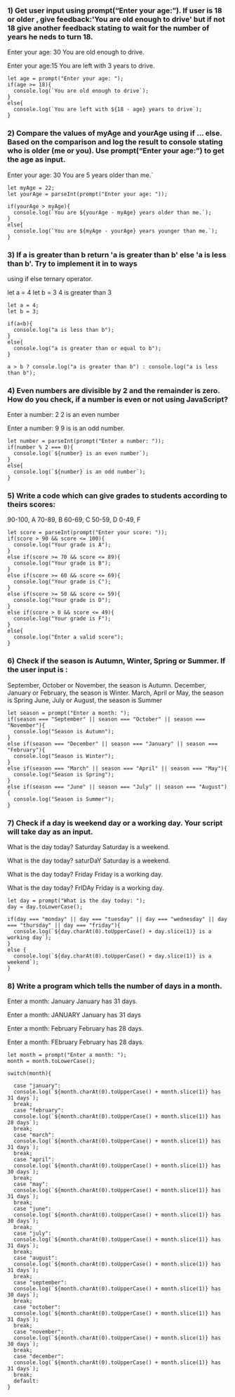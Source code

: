 ### 1) Get user input using prompt(“Enter your age:”). If user is 18 or older , give feedback:'You are old enough to drive' but if not 18 give another feedback stating to wait for the number of years he neds to turn 18.

Enter your age: 30
You are old enough to drive.

Enter your age:15
You are left with 3 years to drive.

```
let age = prompt("Enter your age: ");
if(age >= 18){
  console.log(`You are old enough to drive`);
}
else{
  console.log(`You are left with ${18 - age} years to drive`);
}
```

### 2) Compare the values of myAge and yourAge using if … else. Based on the comparison and log the result to console stating who is older (me or you). Use prompt(“Enter your age:”) to get the age as input.

Enter your age: 30
You are 5 years older than me.`

```
let myAge = 22;
let yourAge = parseInt(prompt("Enter your age: "));

if(yourAge > myAge){
  console.log(`You are ${yourAge - myAge} years older than me.`);
}
else{
  console.log(`You are ${myAge - yourAge} years younger than me.`);
}
```

### 3) If a is greater than b return 'a is greater than b' else 'a is less than b'. Try to implement it in to ways

using if else
ternary operator.

let a = 4
let b = 3
4 is greater than 3

```
let a = 4;
let b = 3;

if(a<b){
  console.log("a is less than b");
}
else{
  console.log("a is greater than or equal to b");
}

a > b ? console.log("a is greater than b") : console.log("a is less than b");
```

### 4) Even numbers are divisible by 2 and the remainder is zero. How do you check, if a number is even or not using JavaScript?

Enter a number: 2
2 is an even number

Enter a number: 9
9 is is an odd number.

```
let number = parseInt(prompt("Enter a number: "));
if(number % 2 === 0){
  console.log(`${number} is an even number`);
}
else{
  console.log(`${number} is an odd number`);
}
```

### 5) Write a code which can give grades to students according to theirs scores:

90-100, A
70-89, B
60-69, C
50-59, D
0-49, F

```
let score = parseInt(prompt("Enter your score: "));
if(score > 90 && score <= 100){
  console.log("Your grade is A");
}
else if(score >= 70 && score <= 89){
  console.log("Your grade is B");
}
else if(score >= 60 && score <= 69){
  console.log("Your grade is C");
}
else if(score >= 50 && score <= 59){
  console.log("Your grade is D");
}
else if(score > 0 && score <= 49){
  console.log("Your grade is F");
}
else{
  console.log("Enter a valid score");
}
```

### 6) Check if the season is Autumn, Winter, Spring or Summer. If the user input is :

September, October or November, the season is Autumn.
December, January or February, the season is Winter.
March, April or May, the season is Spring
June, July or August, the season is Summer

```
let season = prompt("Enter a month: ");
if(season === "September" || season === "October" || season === "November"){
  console.log("Season is Autumn");
}
else if(season === "December" || season === "January" || season === "February"){
  console.log("Season is Winter");
}
else if(season === "March" || season === "April" || season === "May"){
  console.log("Season is Spring");
}
else if(season === "June" || season === "July" || season === "August"){
  console.log("Season is Summer");
}
```

### 7) Check if a day is weekend day or a working day. Your script will take day as an input.

What is the day today? Saturday
Saturday is a weekend.

What is the day today? saturDaY
Saturday is a weekend.

What is the day today? Friday
Friday is a working day.

What is the day today? FrIDAy
Friday is a working day.

```
let day = prompt("What is the day today: ");
day = day.toLowerCase();

if(day === "monday" || day === "tuesday" || day === "wednesday" || day === "thursday" || day === "friday"){
  console.log(`${day.charAt(0).toUpperCase() + day.slice(1)} is a working day`);
}
else {
  console.log(`${day.charAt(0).toUpperCase() + day.slice(1)} is a weekend`);
}
```

### 8) Write a program which tells the number of days in a month.

Enter a month: January
January has 31 days.

Enter a month: JANUARY
January has 31 days

Enter a month: February
February has 28 days.

Enter a month: FEbruary
February has 28 days.

```
let month = prompt("Enter a month: ");
month = month.toLowerCase();

switch(month){

  case "january":
  console.log(`${month.charAt(0).toUpperCase() + month.slice(1)} has 31 days`);
  break;
  case "february":
  console.log(`${month.charAt(0).toUpperCase() + month.slice(1)} has 28 days`);
  break;
  case "march":
  console.log(`${month.charAt(0).toUpperCase() + month.slice(1)} has 31 days`);
  break;
  case "april":
  console.log(`${month.charAt(0).toUpperCase() + month.slice(1)} has 30 days`);
  break;
  case "may":
  console.log(`${month.charAt(0).toUpperCase() + month.slice(1)} has 31 days`);
  break;
  case "june":
  console.log(`${month.charAt(0).toUpperCase() + month.slice(1)} has 30 days`);
  break;
  case "july":
  console.log(`${month.charAt(0).toUpperCase() + month.slice(1)} has 31 days`);
  break;
  case "august":
  console.log(`${month.charAt(0).toUpperCase() + month.slice(1)} has 31 days`);
  break;
  case "september":
  console.log(`${month.charAt(0).toUpperCase() + month.slice(1)} has 30 days`);
  break;
  case "october":
  console.log(`${month.charAt(0).toUpperCase() + month.slice(1)} has 31 days`);
  break;
  case "november":
  console.log(`${month.charAt(0).toUpperCase() + month.slice(1)} has 30 days`);
  break;
  case "december":
  console.log(`${month.charAt(0).toUpperCase() + month.slice(1)} has 31 days`);
  break;
  default:
}
```
